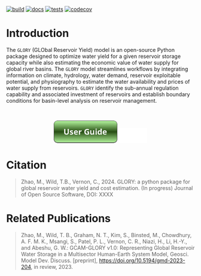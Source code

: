 [![build](https://github.com/JGCRI/glory/actions/workflows/build.yml/badge.svg?branch=main)](https://github.com/JGCRI/glory/actions/workflows/build.yml)
[![docs](https://github.com/JGCRI/glory/actions/workflows/docs.yml/badge.svg?branch=main)](https://github.com/JGCRI/glory/actions/workflows/docs.yml)
[![tests](https://github.com/JGCRI/glory/actions/workflows/test.yml/badge.svg?branch=main)](https://github.com/JGCRI/glory/actions/workflows/test.yml)
[![codecov](https://codecov.io/gh/JGCRI/glory/branch/main/graph/badge.svg?token=2EWDAQI07B)](https://codecov.io/gh/JGCRI/glory)

# Introduction

The `GLORY` (GLObal Reservoir Yield) model is an open-source Python package designed to optimize water yield for a given reservoir storage capacity while also estimating the economic value of water supply for global river basins. The `GLORY` model streamlines workflows by integrating information on climate, hydrology, water demand, reservoir exploitable potential, and physiography to estimate the water availability and prices of water supply from reservoirs. ``GLORY`` identify the sub-annual regulation capability and associated investment of reservoirs and establish boundary conditions for basin-level analysis on reservoir management.

<br>

<p align="center">
<a href="https://jgcri.github.io/glory/" target="_blank"><img src="https://github.com/JGCRI/jgcricolors/blob/main/vignettes/button_user_guide.PNG?raw=true" 
alt="https://jgcri.github.io/glory/" height="60"/></a>
<img src="https://github.com/JGCRI/jgcricolors/blob/main/vignettes/button_divider.PNG?raw=true" height="40"/>
</p>

# Citation

> Zhao, M., Wild, T.B., Vernon, C., 2024. GLORY: a python package for global reservoir water yield and cost estimation. (In progress) Journal of Open Source Software, DOI: XXXX


# Related Publications

> Zhao, M., Wild, T. B., Graham, N. T., Kim, S., Binsted, M., Chowdhury, A. F. M. K., Msangi, S., Patel, P. L., Vernon, C. R., Niazi, H., Li, H.-Y., and Abeshu, G. W.: GCAM-GLORY v1.0: Representing Global Reservoir Water Storage in a Multisector Human-Earth System Model, Geosci. Model Dev. Discuss. [preprint], https://doi.org/10.5194/gmd-2023-204, in review, 2023.


